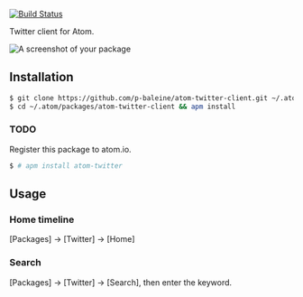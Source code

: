 
[![Build Status](https://travis-ci.org/p-baleine/atom-twitter.svg?branch=master)](https://travis-ci.org/p-baleine/atom-twitter.svg?branch=master)

Twitter client for Atom.

![A screenshot of your package](https://raw.githubusercontent.com/p-baleine/atom-twitter/master/screenshot.png)

## Installation

```bash
$ git clone https://github.com/p-baleine/atom-twitter-client.git ~/.atom/packages/atom-twitter-client
$ cd ~/.atom/packages/atom-twitter-client && apm install
```

### TODO  

Register this package to atom.io.

```bash
$ # apm install atom-twitter
```

## Usage

### Home timeline

[Packages] -> [Twitter] -> [Home]

### Search

[Packages] -> [Twitter] -> [Search], then enter the keyword.
